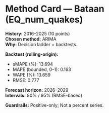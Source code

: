 # Method Card — Bataan (EQ_num_quakes)

**History:** 2016–2025 (10 points)  
**Chosen method:** ARIMA  
**Why:** Decision ladder + backtests.

**Backtest (rolling-origin):**
- sMAPE (%): 13.694
- MAPE (bounded, 0–1): 0.163
- WAPE (%): 13.659
- RMSE: 0.777

**Forecast horizon:** 2026–2029  
**Intervals:** 80% / 95% (RMSE-based)

**Guardrails:** Positive-only; Not a percent series.
